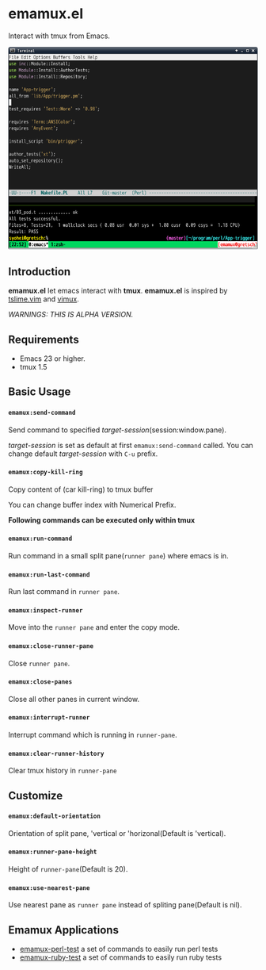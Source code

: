 # emamux.el

Interact with tmux from Emacs.

![emamux_run_command](image/run_command_screenshot.png)


## Introduction

**emamux.el** let emacs interact with **tmux**.
**emamux.el** is inspired by [tslime.vim](https://github.com/kikijump/tslime.vim) and
[vimux](https://github.com/benmills/vimux/).

*WARNINGS: THIS IS ALPHA VERSION.*


## Requirements

* Emacs 23 or higher.
* tmux 1.5


## Basic Usage

#### `emamux:send-command`

Send command to specified *target-session*(session:window.pane).

*target-session* is set as default at first `emamux:send-command` called.
You can change default *target-session* with `C-u` prefix.

#### `emamux:copy-kill-ring`

Copy content of (car kill-ring) to tmux buffer

You can change buffer index with Numerical Prefix.


**Following commands can be executed only within tmux**

#### `emamux:run-command`

Run command in a small split pane(`runner pane`) where emacs is in.

#### `emamux:run-last-command`

Run last command in `runner pane`.

#### `emamux:inspect-runner`

Move into the `runner pane` and enter the copy mode.

#### `emamux:close-runner-pane`

Close `runner pane`.

#### `emamux:close-panes`

Close all other panes in current window.

#### `emamux:interrupt-runner`

Interrupt command which is running in `runner-pane`.

#### `emamux:clear-runner-history`

Clear tmux history in `runner-pane`


## Customize

#### `emamux:default-orientation`

Orientation of split pane, 'vertical or 'horizonal(Default is 'vertical).

#### `emamux:runner-pane-height`

Height of `runner-pane`(Default is 20).


#### `emamux:use-nearest-pane`

Use nearest pane as `runner pane` instead of spliting pane(Default is nil).


## Emamux Applications

* [emamux-perl-test](https://github.com/syohex/emamux-perl-test) a set of commands to easily run perl tests
* [emamux-ruby-test](https://github.com/syohex/emamux-ruby-test) a set of commands to easily run ruby tests
